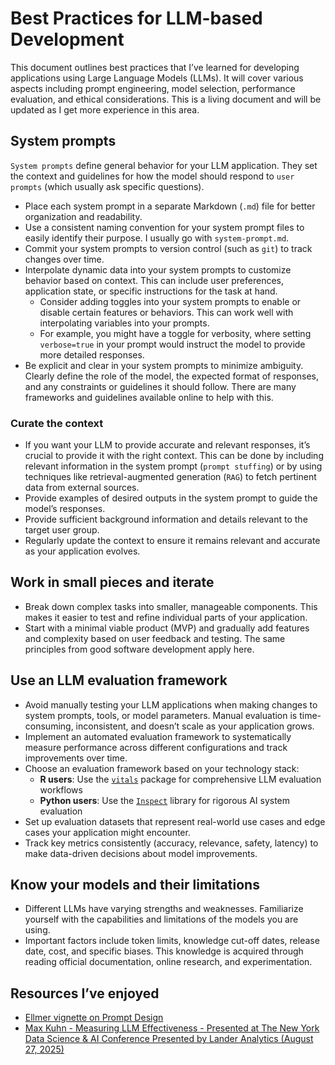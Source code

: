 # Best Practices for LLM-based Development


This document outlines best practices that I’ve learned for developing
applications using Large Language Models (LLMs). It will cover various
aspects including prompt engineering, model selection, performance
evaluation, and ethical considerations. This is a living document and
will be updated as I get more experience in this area.

## System prompts

`System prompts` define general behavior for your LLM application. They
set the context and guidelines for how the model should respond to
`user prompts` (which usually ask specific questions).

- Place each system prompt in a separate Markdown (`.md`) file for
  better organization and readability.
- Use a consistent naming convention for your system prompt files to
  easily identify their purpose. I usually go with `system-prompt.md`.
- Commit your system prompts to version control (such as `git`) to track
  changes over time.
- Interpolate dynamic data into your system prompts to customize
  behavior based on context. This can include user preferences,
  application state, or specific instructions for the task at hand.
  - Consider adding toggles into your system prompts to enable or
    disable certain features or behaviors. This can work well with
    interpolating variables into your prompts.
  - For example, you might have a toggle for verbosity, where setting
    `verbose=true` in your prompt would instruct the model to provide
    more detailed responses.
- Be explicit and clear in your system prompts to minimize ambiguity.
  Clearly define the role of the model, the expected format of
  responses, and any constraints or guidelines it should follow. There
  are many frameworks and guidelines available online to help with this.

### Curate the context

- If you want your LLM to provide accurate and relevant responses, it’s
  crucial to provide it with the right context. This can be done by
  including relevant information in the system prompt
  (`prompt stuffing`) or by using techniques like retrieval-augmented
  generation (`RAG`) to fetch pertinent data from external sources.
- Provide examples of desired outputs in the system prompt to guide the
  model’s responses.
- Provide sufficient background information and details relevant to the
  target user group.
- Regularly update the context to ensure it remains relevant and
  accurate as your application evolves.

## Work in small pieces and iterate

- Break down complex tasks into smaller, manageable components. This
  makes it easier to test and refine individual parts of your
  application.
- Start with a minimal viable product (MVP) and gradually add features
  and complexity based on user feedback and testing. The same principles
  from good software development apply here.

## Use an LLM evaluation framework

- Avoid manually testing your LLM applications when making changes to
  system prompts, tools, or model parameters. Manual evaluation is
  time-consuming, inconsistent, and doesn’t scale as your application
  grows.
- Implement an automated evaluation framework to systematically measure
  performance across different configurations and track improvements
  over time.
- Choose an evaluation framework based on your technology stack:
  - **R users**: Use the
    [`vitals`](https://vitals.tidyverse.org/index.html) package for
    comprehensive LLM evaluation workflows
  - **Python users**: Use the [`Inspect`](https://inspect.aisi.org.uk/)
    library for rigorous AI system evaluation
- Set up evaluation datasets that represent real-world use cases and
  edge cases your application might encounter.
- Track key metrics consistently (accuracy, relevance, safety, latency)
  to make data-driven decisions about model improvements.

## Know your models and their limitations

- Different LLMs have varying strengths and weaknesses. Familiarize
  yourself with the capabilities and limitations of the models you are
  using.
- Important factors include token limits, knowledge cut-off dates,
  release date, cost, and specific biases. This knowledge is acquired
  through reading official documentation, online research, and
  experimentation.

## Resources I’ve enjoyed

- [Ellmer vignette on Prompt
  Design](https://ellmer.tidyverse.org/articles/prompt-design.html)
- [Max Kuhn - Measuring LLM Effectiveness - Presented at The New York
  Data Science & AI Conference Presented by Lander Analytics (August 27,
  2025)](https://www.youtube.com/embed/TQKbaIR-8J4)
